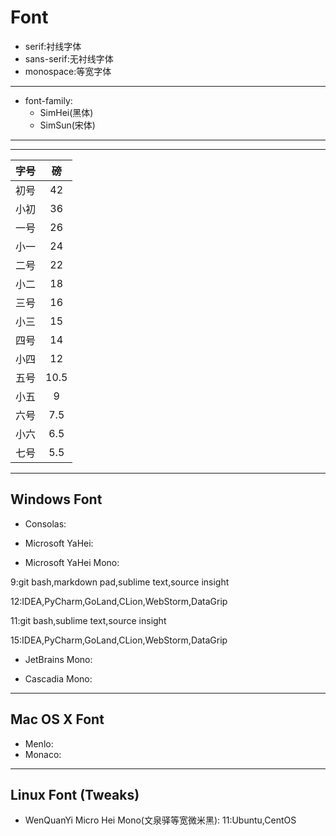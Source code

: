# Font


- serif:衬线字体
- sans-serif:无衬线字体
- monospace:等宽字体

---

- font-family:
    - SimHei(黑体)
    - SimSun(宋体)


---



---

| 字号 | 磅 |
| :-: | :-: |
| 初号 | 42 |
| 小初 | 36 |
| 一号 | 26 |
| 小一 | 24 |
| 二号 | 22 |
| 小二 | 18 |
| 三号 | 16 |
| 小三 | 15 |
| 四号 | 14 |
| 小四 | 12 |
| 五号 | 10.5 |
| 小五 | 9 |
| 六号 | 7.5 |
| 小六 | 6.5 |
| 七号 | 5.5 |


---

## Windows Font

- Consolas:

- Microsoft YaHei:

- Microsoft YaHei Mono:


9:git bash,markdown pad,sublime text,source insight

12:IDEA,PyCharm,GoLand,CLion,WebStorm,DataGrip


11:git bash,sublime text,source insight

15:IDEA,PyCharm,GoLand,CLion,WebStorm,DataGrip






- JetBrains Mono:


- Cascadia Mono:





---

## Mac OS X Font

- Menlo:
- Monaco:






---

## Linux Font (Tweaks)


- WenQuanYi Micro Hei Mono(文泉驿等宽微米黑):
11:Ubuntu,CentOS




